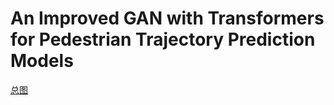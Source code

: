 # An Improved GAN with Transformers for Pedestrian Trajectory Prediction Models
[总图](https://user-images.githubusercontent.com/57164078/132314550-919e8a06-8184-4ef8-92bd-779528bfb26b.png)
